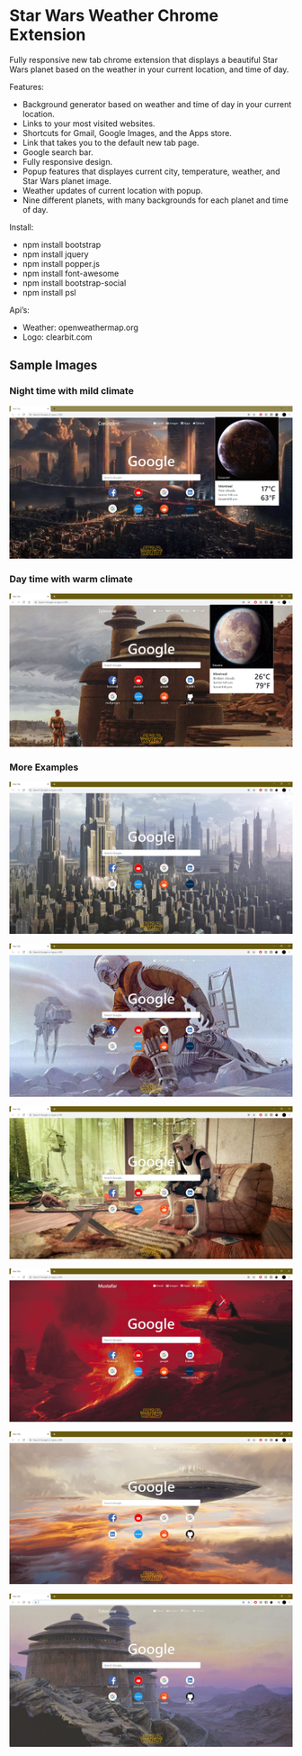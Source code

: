 # Star Wars Weather Chrome Extension
Fully responsive new tab chrome extension that displays a beautiful Star Wars planet based on the weather in your current location, and time of day.

Features:
- Background generator based on weather and time of day in your current location.
- Links to your most visited websites.
- Shortcuts for Gmail, Google Images, and the Apps store.
- Link that takes you to the default new tab page.
- Google search bar.
- Fully responsive design. 
- Popup features that displayes current city, temperature, weather, and Star Wars planet image.
- Weather updates of current location with popup.
- Nine different planets, with many backgrounds for each planet and time of day.

Install:
- npm install bootstrap
- npm install jquery
- npm install popper.js
- npm install font-awesome
- npm install bootstrap-social
- npm install psl

Api’s:
- Weather: openweathermap.org
- Logo: clearbit.com

## Sample Images

### Night time with mild climate
![Image1](img/AppExample/sample1.JPG)

### Day time with warm climate
![Image8](img/AppExample/sample8.JPG)

### More Examples
![Image2](img/AppExample/sample2.JPG)

![Image3](img/AppExample/sample3.JPG)

![Image4](img/AppExample/sample4.JPG)

![Image5](img/AppExample/sample5.JPG)

![Image6](img/AppExample/sample6.JPG)

![Image7](img/AppExample/sample7.JPG)
